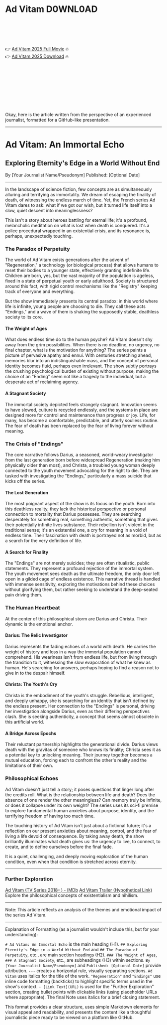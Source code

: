 # Ad Vitam D0WNL0AD

<br><br><br><br>


👉 <a href="https://Nick-grenreivelga1982.github.io/erpedumtkc/">Ad Vitam 2025 Full Movie</a> 🔥
<br>
👉 <a href="https://Nick-grenreivelga1982.github.io/erpedumtkc/">Ad Vitam 2025 Download</a> 🔥


<br><br><br><br><br><br><br><br>


Okay, here is the article written from the perspective of an experienced journalist, formatted for a GitHub-like presentation.

---


# Ad Vitam: An Immortal Echo

## Exploring Eternity's Edge in a World Without End

By [Your Journalist Name/Pseudonym]
Published: [Optional Date]

---

In the landscape of science fiction, few concepts are as simultaneously alluring and terrifying as immortality. We dream of escaping the finality of death, of witnessing the endless march of time. Yet, the French series Ad Vitam dares to ask: what if we got our wish, but it turned life itself into a slow, quiet descent into meaninglessness?

This isn't a story about heroes battling for eternal life; it's a profound, melancholic meditation on what is lost when death is conquered. It's a police procedural wrapped in an existential crisis, and its resonance is, perhaps, unexpectedly touching.

### The Paradox of Perpetuity

The world of Ad Vitam exists generations after the advent of "Regeneration," a technology (or biological process) that allows humans to reset their bodies to a younger state, effectively granting indefinite life. Children are born, yes, but the vast majority of the population is ageless, fixed in a state of perpetual youth or early adulthood. Society is structured around this fact, with rigid control mechanisms like the "Registry" keeping track of everyone and everything.

But the show immediately presents its central paradox: in this world where life is infinite, young people are choosing to die. They call these acts "Endings," and a wave of them is shaking the supposedly stable, deathless society to its core.

#### The Weight of Ages

What does endless time do to the human psyche? Ad Vitam doesn't shy away from the grim possibilities. When there is no deadline, no urgency, no final chapter, what is the motivation for anything? The series paints a picture of pervasive apathy and ennui. With centuries stretching ahead, memories blur into an indistinguishable mass, and the concept of personal identity becomes fluid, perhaps even irrelevant. The show subtly portrays the crushing psychological burden of existing without purpose, making the choice of an "Ending" seem not like a tragedy to the individual, but a desperate act of reclaiming agency.

#### A Stagnant Society

The immortal society depicted feels strangely stagnant. Innovation seems to have slowed, culture is recycled endlessly, and the systems in place are designed more for control and maintenance than progress or joy. Life, for many, has become a comfortable, predictable, and utterly soulless routine. The fear of death has been replaced by the fear of living forever without meaning.

### The Crisis of "Endings"

The core narrative follows Darius, a seasoned, world-weary investigator from the last generation born before widespread Regeneration (making him physically older than most), and Christa, a troubled young woman deeply connected to the youth movement advocating for the right to die. They are tasked with investigating the "Endings," particularly a mass suicide that kicks off the series.

#### The Lost Generation

The most poignant aspect of the show is its focus on the youth. Born into this deathless reality, they lack the historical perspective or personal connection to mortality that Darius possesses. They are searching desperately for something real, something authentic, something that gives their potentially infinite lives substance. Their rebellion isn't violent in the traditional sense; it's an existential one, a cry for meaning in a void of endless time. Their fascination with death is portrayed not as morbid, but as a search for the very definition of life.

#### A Search for Finality

The "Endings" are not merely suicides; they are often ritualistic, public statements. They represent a profound rejection of the immortal system. The youth movement sees death as the ultimate freedom, the only door left open in a gilded cage of endless existence. This narrative thread is handled with immense sensitivity, exploring the motivations behind these choices without glorifying them, but rather seeking to understand the deep-seated pain driving them.

### The Human Heartbeat

At the center of this philosophical storm are Darius and Christa. Their dynamic is the emotional anchor.

#### Darius: The Relic Investigator

Darius represents the fading echoes of a world with death. He carries the weight of history and loss in a way the immortal population cannot comprehend. His weariness isn't from endless life, but from living through the transition to it, witnessing the slow evaporation of what he knew as human. He's searching for answers, perhaps hoping to find a reason not to give in to the despair himself.

#### Christa: The Youth's Cry

Christa is the embodiment of the youth's struggle. Rebellious, intelligent, and deeply unhappy, she is searching for an identity that isn't defined by the endless present. Her connection to the "Endings" is personal, driving her investigation alongside Darius, even as their differing perspectives clash. She is seeking authenticity, a concept that seems almost obsolete in this artificial world.

#### A Bridge Across Epochs

Their reluctant partnership highlights the generational divide. Darius views death with the gravitas of someone who knows its finality; Christa sees it as a potential key to unlocking meaning. Their journey together becomes a mutual education, forcing each to confront the other's reality and the limitations of their own.

### Philosophical Echoes

Ad Vitam doesn't just tell a story; it poses questions that linger long after the credits roll. What is the relationship between life and death? Does the absence of one render the other meaningless? Can memory truly be infinite, or does it collapse under its own weight? The series uses its sci-fi premise to explore fundamental human anxieties about purpose, identity, and the terrifying freedom of having too much time.

The touching history of Ad Vitam isn't just about a fictional future; it's a reflection on our present anxieties about meaning, control, and the fear of living a life devoid of consequence. By taking away death, the show brilliantly illuminates what death gives us: the urgency to live, to connect, to create, and to define ourselves before the final fade.

It is a quiet, challenging, and deeply moving exploration of the human condition, even when that condition is stretched across eternity.

---

### Further Exploration

   [Ad Vitam (TV Series 2018– ) - IMDb](https://www.imdb.com/title/tt8604736/)
   [Ad Vitam Trailer (Hypothetical Link)](https://www.youtube.com/watch?v=example-trailer-url)
   Explore the philosophical concepts of existentialism and nihilism.

---

Note: This article reflects an analysis of the themes and emotional impact of the series Ad Vitam.


---

Explanation of Formatting (as a journalist wouldn't include this, but for your understanding):

   `# Ad Vitam: An Immortal Echo` is the main heading (H1).
   `## Exploring Eternity's Edge in a World Without End` and `## The Paradox of Perpetuity`, etc., are main section headings (H2).
   `### The Weight of Ages`, `### A Stagnant Society`, etc., are subheadings (H3) within sections.
   `By [Your Journalist Name/Pseudonym]` and `Published: [Optional Date]` provide attribution.
   `---` creates a horizontal rule, visually separating sections.
   `Ad Vitam` uses italics for the title of the work.
   `"Regeneration"` and `"Endings"` use inline code formatting (backticks) to highlight specific terms used in the show's context.
   `- [Link Text](URL)` is used for the "Further Exploration" section, creating bullet points with clickable links (using placeholder URLs where appropriate).
   The final Note uses italics for a brief closing statement.

This format provides a clear structure, uses simple Markdown elements for visual appeal and readability, and presents the content like a thoughtful journalistic piece ready to be viewed on a platform like GitHub.

